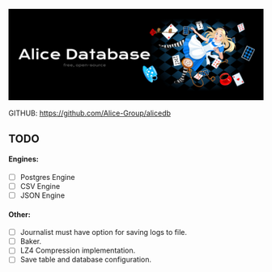 ![alt text](https://github.com/Alice-Group/alicedb/blob/conductor/docs/alice_github_banner.png)

GITHUB: https://github.com/Alice-Group/alicedb



## TODO
#### Engines:
- [ ] Postgres Engine
- [ ] CSV Engine
- [ ] JSON Engine

#### Other:
- [ ] Journalist must have option for saving logs to file.
- [ ] Baker.
- [ ] LZ4 Compression implementation.
- [ ] Save table and database configuration.
